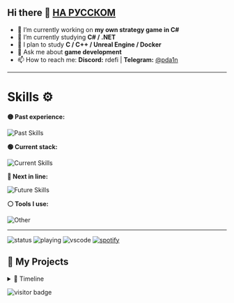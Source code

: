 ## Hi there 👋 [НА РУССКОМ](README.md)

- 🔭 I’m currently working on **my own strategy game in C#**
- 🌱 I’m currently studying **C# / .NET**
- 🎯 I plan to study **C / C++ / Unreal Engine / Docker**
- 💬 Ask me about **game development**
- 📫 How to reach me: **Discord:** rdefi | **Telegram:** [@pda1n](https://t.me/pda1n)

---

# Skills ⚙️

**🟡 Past experience:**

![Past Skills](https://skillicons.dev/icons?i=py,ts,bots,nodejs,androidstudio,unity,godot,sqlite,postgres,qt)

**🟢 Current stack:**

![Current Skills](https://skillicons.dev/icons?i=cs,dotnet)

**🔵 Next in line:**

![Future Skills](https://skillicons.dev/icons?i=c,cpp,unreal,docker)

**⚪ Tools I use:**

![Other](https://skillicons.dev/icons?i=windows,vscode,discord)

---

![status](https://nocache.advaith.workers.dev?url=https://img.shields.io/endpoint?url=https://dev.discordprofiles.me/api/badge/status/759115035594457098?simple=true)
![playing](https://nocache.advaith.workers.dev?url=https://img.shields.io/endpoint?url=https://dev.discordprofiles.me/api/badge/playing/759115035594457098)
![vscode](https://nocache.advaith.workers.dev?url=https://img.shields.io/endpoint?url=https://dev.discordprofiles.me/api/badge/vscode/759115035594457098)
[![spotify](https://nocache.advaith.workers.dev?url=https://img.shields.io/endpoint?url=https://dev.discordprofiles.me/api/badge/spotify/759115035594457098)](https://dev.discordprofiles.me/openspotify/759115035594457098)

## 🚀 My Projects

<details>
  <summary>📜 Timeline</summary>

1. [**CucumberBot**](https://github.com/DaniilP25/CucumberBot) *(May – Aug 2022)*  
   Discord bot in **Python**, my first serious project.  
   Connected **90 communities** and **3K unique users**.  
   Gained experience and valuable contacts 🙌  
   ⚠️ Currently not working, needs fixes  

---

2. [**MorseLang**](https://github.com/DaniilP25/MorseLang) *(Feb 2023)*  
   Pseudo programming language in **Python**.  
   Just for fun  
   ✅ Works  

---

3. [**CucumberMsg (old)**](https://github.com/DaniilP25/CucumberMsg-old) *(Apr 2023)*  
   Attempt to create a messenger: simple frontend, backend on **Flask**  
   ⚠️ Not sure if it works  

---

4. [**DoubleN**](https://github.com/DaniilP25/DoubleN) *(Jul – Aug 2023)*  
   Platformer game in **Unity**: menu with music and GIF intro, custom physics (a bit weird 😅), purely fun project  
   ✅ Works  

---

5. [**invert**](https://github.com/DaniilP25/invert) *(Jan 2024)*  
   Parody of **Geometry Dash**, custom physics implemented  
   ⚠️ Not sure if it works  

---

6. [**Racing-game**](https://github.com/DaniilP25/Racing-game) *(Jun 2024)*  
   Simple retro-style racing game in **Python**, made for a course  
   ✅ Works  

---

7. [**Todo-App**](https://github.com/DaniilP25/Todo-App) *(Jan 2025)*  
   Minimalist ToDo app, made for a course  
   ✅ Works  

---

8. [**FedyxBot**](https://github.com/DaniilP25/FedyxBot) *(Apr 2025)*  
   Telegram bot in **TypeScript (grammy)**: create suggestions, send messages to group and back, 3 buttons under message: block, unblock, delete  
   ✅ Works  

---

9. [**ccmbrmsg**](https://github.com/DaniilP25/ccmbrmsg) *(May 2025)*  
   New attempt to create a messenger: frontend **React + Vite**, backend **Express.js**. Stuck on login panel, but it turned out good 🙂  
   ⚠️ Works?  

---

💡 Other projects:  
- Discord bots (pycord, discord.js, etc.)  
- Music player  
- Many projects lost forever… Press **F**! 🪦

---

Feel free to fork any project or send pull requests :)  
Thanks for reading till the end. Have a great day!

</details>

![visitor badge](https://visitor-badge.laobi.icu/badge?page_id=daniilp25.visitor-badge&format=true)
